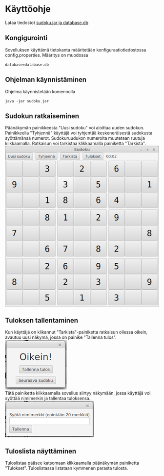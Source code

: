 # Käyttöohje

Lataa tiedostot [sudoku.jar ja database.db](https://github.com/essitepp/ot-harjoitustyo/releases/tag/Loppupalautus)

## Kongigurointi

Sovelluksen käyttämä tietokanta määritetään konfiguraatiotiedostossa config.properties. Määritys on muodossa
```
database=database.db
```

## Ohjelman käynnistäminen

Ohjelma käynnistetään komennolla
```
java -jar sudoku.jar
```

## Sudokun ratkaiseminen

Päänäkymän painikkeesta "Uusi sudoku" voi aloittaa uuden sudokun. 
Painikkeella "Tyhjennä" käyttäjä voi tyhjentää keskeneräisestä sudokusta syöttämänsä numerot.
Sudokuruudukon numeroita muutetaan ruutuja klikkaamalla. 
Ratkaisun voi tarkistaa klikkaamalla painiketta "Tarkista".
![kaytto-ohje](https://github.com/essitepp/ot-harjoitustyo/blob/master/dokumentaatio/kuvat/kayttoohje_1.png)

## Tuloksen tallentaminen

Kun käyttäjä on klikannut "Tarkista"-painiketta ratkaisun ollessa oikein, avautuu uusi näkymä, jossa on painike "Tallenna tulos".   
![kaytto-ohje](https://github.com/essitepp/ot-harjoitustyo/blob/master/dokumentaatio/kuvat/kayttoohje_2.png)  
Tätä painiketta klikkaamalla sovellus siirtyy näkymään, jossa käyttäjä voi syöttää nimimerkin ja tallentaa tuloksensa.  
![kaytto-ohje](https://github.com/essitepp/ot-harjoitustyo/blob/master/dokumentaatio/kuvat/kayttoohje_3.png)

## Tuloslista näyttäminen

Tuloslistaa pääsee katsomaan klikkaamalla päänäkymän painiketta "Tulokset". Tuloslistassa listataan kymmenen parasta tulosta.



